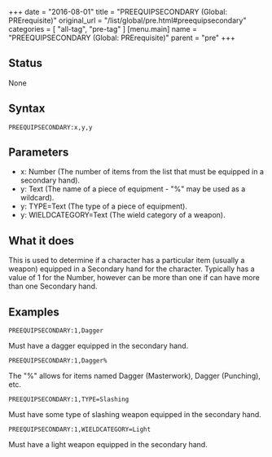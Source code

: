+++
date = "2016-08-01"
title = "PREEQUIPSECONDARY (Global: PRErequisite)"
original_url = "/list/global/pre.html#preequipsecondary"
categories = [ "all-tag", "pre-tag" ]
[menu.main]
    name = "PREEQUIPSECONDARY (Global: PRErequisite)"
    parent = "pre"
+++

## Status

None

## Syntax

`PREEQUIPSECONDARY:x,y,y`

## Parameters

-   x: Number (The number of items from the list that
    must be equipped in a secondary hand).
-   y: Text (The name of a piece of equipment - "%" may
    be used as a wildcard).
-   y: TYPE=Text (The type of a piece of equipment).
-   y: WIELDCATEGORY=Text (The wield category of
    a weapon).



What it does
------------

This is used to determine if a character has a particular item (usually
a weapon) equipped in a Secondary hand for the character. Typically has
a value of 1 for the Number, however can be more than one if can have
more than one Secondary hand.

Examples
--------

`PREEQUIPSECONDARY:1,Dagger`

Must have a dagger equipped in the secondary hand.

`PREEQUIPSECONDARY:1,Dagger%`

The "%" allows for items named Dagger (Masterwork), Dagger (Punching),
etc.

`PREEQUIPSECONDARY:1,TYPE=Slashing`

Must have some type of slashing weapon equipped in the secondary hand.

`PREEQUIPSECONDARY:1,WIELDCATEGORY=Light`

Must have a light weapon equipped in the secondary hand.

